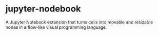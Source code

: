 # jupyter-nodebook
A Jupyter Notebook extension that turns cells into movable and resizable nodes in a flow-like visual programming language.
